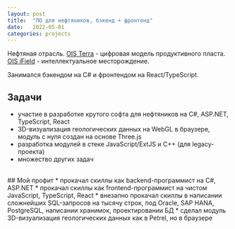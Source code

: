 ```yaml
---
layout: post
title:  "ПО для нефтяников, бэкенд + фронтенд"
date:   2022-05-01
categories: projects
---
```


Нефтяная отрасль.
[OIS Terra](https://oissolutions.net/ois-terra/) - цифровая модель продуктивного пласта.
[OIS iField](https://oissolutions.net/solutions-ru/) - интеллектуальное месторождение.

Занимался бэкендом на C# и фронтендом на React/TypeScript.

## Задачи
* участие в разработке крутого софта для нефтяников на C#, ASP.NET, TypeScript, React
* 3D-визуализация геологических данных на WebGL в браузере, модуль с нуля создан на основе Three.js
* разработка модулей в стеке JavaScript/ExtJS и C++ (для legacy-проекта)
* множество других задач

<br/>
## Мой профит
* прокачал скиллы как backend-программист на C#, ASP.NET
* прокачал скиллы как frontend-программист на чистом JavaScript, TypeScript, React
* внезапно прокачал скиллы в написании сложнейших SQL-запросов на тысячу строк, под Oracle, SAP HANA, PostgreSQL, написании хранимок, проектировании БД
* сделал модуль 3D-визуализация геологических данных как в Petrel, но в браузере
